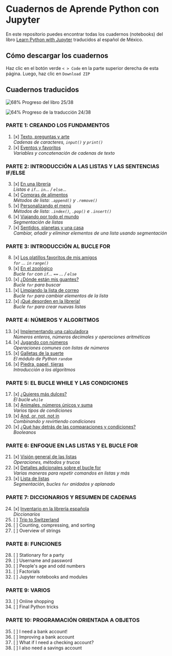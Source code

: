 # Cuadernos de Aprende Python con Jupyter

En este repositorio puedes encontrar todas los cuadernos (notebooks) del libro [Learn Python with Jupyter](https://learnpythonwithjupyter.com) traducidos al español de México. 

## Cómo descargar los cuadernos 
Haz clic en el botón verde `< > Code` en la parte superior derecha de esta página. Luego, haz clic en `Download ZIP`

## Cuadernos traducidos

![68%](https://progress-bar.dev/68) Progreso del libro 25/38 

![64%](https://progress-bar.dev/64) Progreso de la traducción 24/38 

### PARTE 1: CREANDO LOS FUNDAMENTOS
 1. [x] [Texto, preguntas y arte](01_string_input_print.ipynb)
        <br>*Cadenas de caracteres, `input()` y `print()`*
 2. [x] [Eventos y favoritos](02_variables.ipynb)
        <br>*Variables y concatenación de cadenas de texto*

### PARTE 2: INTRODUCCIÓN A LAS LISTAS Y LAS SENTENCIAS IF/ELSE
 3. [x] [En una librería](03_list_if_in_else.ipynb)
        <br>*Listas e `if`... `in`... / `else`...*
 4. [x] [Compras de alimentos](04_list_append_remove.ipynb)
        <br>*Métodos de lista: `.append()` y `.remove()`*
 5. [x] [Personalizando el menú](05_list_index_pop_insert.ipynb)
        <br>*Métodos de lista: `.index()`, `.pop()` e `.insert()`*
 6. [x] [Viajando por todo el mundo](06_list_slicing.ipynb)
        <br>*Segmentación de listas*
 7. [x] [Sentidos, planetas y una casa](07_list_slicing_use.ipynb)
        <br>*Cambiar, añadir y eliminar elementos de una lista usando segmentación*

### PARTE 3: INTRODUCCIÓN AL BUCLE FOR
 8. [x] [Los platillos favoritos de mis amigos](08_for_range.ipynb)
        <br>*`for` ... `in` `range()`*
 9. [x] [En el zoológico](09_for_loop_if_equals.ipynb)
        <br>*Bucle `for` con `if`... `==` ... / `else`*
10. [x] [¿Dónde están mis guantes?](10_for_search.ipynb)
        <br>*Bucle `for` para buscar*
11. [x] [Limpiando la lista de correo](11_for_change_list.ipynb)
        <br>*Bucle `for` para cambiar elementos de la lista*
12. [x] [¡Qué desorden en la librería!](12_for_create_list.ipynb)
        <br>*Bucle `for` para crear nuevas listas*

### PARTE 4: NÚMEROS Y ALGORITMOS
13. [x] [Implementando una calculadora](13_numbers.ipynb)
        <br>*Números enteros, números decimales y operaciones aritméticas*
14. [x] [Jugando con números](14_list_of_numbers.ipynb)
        <br>*Operaciones comunes con listas de números*
15. [x] [Galletas de la suerte](15_random.ipynb)
        <br>*El módulo de Python `random`*
16. [x] [Piedra, papel, tijeras](16_intro_to_algos.ipynb)
        <br>*Introducción a los algoritmos*

### PARTE 5: EL BUCLE WHILE Y LAS CONDICIONES
17. [x] [¿Quieres más dulces?](17_while_loop.ipynb)
        <br>*El bucle `while`*
18. [x] [Animales, números únicos y suma](18_while_conditions.ipynb)
        <br>*Varios tipos de condiciones*
19. [x] [And, or, not, not in](19_combining_conditions.ipynb)
        <br>*Combinando y revirtiendo condiciones*
20. [x] [¿Qué hay detrás de las comparaciones y condiciones?](20_booleans.ipynb)
    <br>*Booleanos*

### PARTE 6: ENFOQUE EN LAS LISTAS Y EL BUCLE FOR
21. [x] [Visión general de las listas](21_list_overview.ipynb)
        <br>*Operaciones, métodos y trucos*
22. [x] [Detalles adicionales sobre el bucle for](22_for_overview.ipynb)
        <br>*Varias maneras para repetir comandos en listas y más*
23. [x] [Lista de listas](23_list_of_lists.ipynb)
        <br>*Segmentación, bucles `for` anidados y aplanado*

### PARTE 7: DICCIONARIOS Y RESUMEN DE CADENAS
24. [x] [Inventario en la librería española](24_dictionaries.ipynb)
        <br>*Diccionarios*
25. [ ] [Trip to Switzerland](25_dictionary_list.ipynb)
26. [ ] Counting, compressing, and sorting
27. [ ] Overview of strings

### PARTE 8: FUNCIONES
28. [ ] Stationary for a party
29. [ ] Username and password
30. [ ] People's age and odd numbers
31. [ ] Factorials
32. [ ] Jupyter notebooks and modules

### PARTE 9: VARIOS
33. [ ] Online shopping
34. [ ] Final Python tricks

### PARTE 10: PROGRAMACIÓN ORIENTADA A OBJETOS
35. [ ] I need a bank account!
36. [ ] Improving a bank account
37. [ ] What if I need a checking account?
38. [ ] I also need a savings account